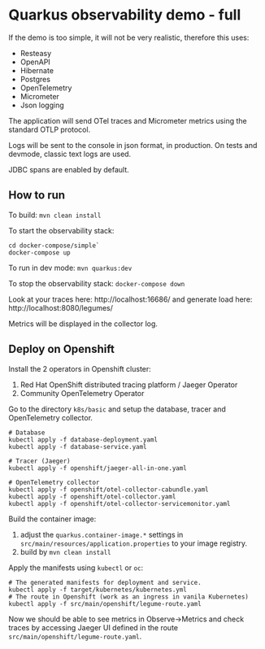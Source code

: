# Quarkus observability demo - full

If the demo is too simple, it will not be very realistic, therefore this uses:
* Resteasy
* OpenAPI 
* Hibernate
* Postgres
* OpenTelemetry
* Micrometer
* Json logging


The application will send OTel traces and Micrometer metrics using the standard OTLP protocol.

Logs will be sent to the console in json format, in production. On tests and devmode, classic text logs are used.

JDBC spans are enabled by default.

## How to run

To build: `mvn clean install`

To start the observability stack: 

```
cd docker-compose/simple`
docker-compose up
```

To run in dev mode: `mvn quarkus:dev`

To stop the observability stack: `docker-compose down`

Look at your traces here: http://localhost:16686/ and generate load here: http://localhost:8080/legumes/

Metrics will be displayed in the collector log.

## Deploy on Openshift

Install the 2 operators in Openshift cluster:
1. Red Hat OpenShift distributed tracing platform / Jaeger Operator
2. Community OpenTelemetry Operator

Go to the directory `k8s/basic` and setup the database, tracer and OpenTelemetry collector. 
```
# Database
kubectl apply -f database-deployment.yaml
kubectl apply -f database-service.yaml

# Tracer (Jaeger)
kubectl apply -f openshift/jaeger-all-in-one.yaml

# OpenTelemetry collector
kubectl apply -f openshift/otel-collector-cabundle.yaml
kubectl apply -f openshift/otel-collector.yaml
kubectl apply -f openshift/otel-collector-servicemonitor.yaml

```

Build the container image:
1. adjust the `quarkus.container-image.*` settings in `src/main/resources/application.properties` to your image registry.
2. build by `mvn clean install`

Apply the manifests using `kubectl` or `oc`:
```
# The generated manifests for deployment and service.
kubectl apply -f target/kubernetes/kubernetes.yml
# The route in Openshift (work as an ingress in vanila Kubernetes)
kubectl apply -f src/main/openshift/legume-route.yaml
```

Now we should be able to see metrics in Observe->Metrics and check traces by accessing Jaeger UI defined in the route `src/main/openshift/legume-route.yaml`.